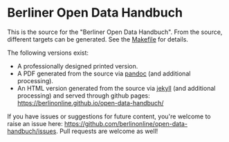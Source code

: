 # Berliner Open Data Handbuch

This is the source for the "Berliner Open Data Handbuch". From the source, different targets can be generated. See the [Makefile](/Makefile) for details.

The following versions exist:

- A professionally designed printed version.
- A PDF generated from the source via [pandoc](https://pandoc.org) (and additional processing).
- An HTML version generated from the source via [jekyll](https://jekyllrb.com) (and additional processing) and served through github pages: https://berlinonline.github.io/open-data-handbuch/

If you have issues or suggestions for future content, you're welcome to raise an issue here: https://github.com/berlinonline/open-data-handbuch/issues. Pull requests are welcome as well!

